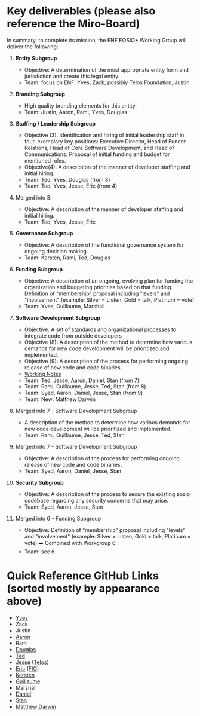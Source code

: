 # Key deliverables (please also reference the Miro-Board)

In summary, to complete its mission, the ENF EOSIO+ Working Group will deliver the following:

1. **Entity Subgroup**
   - Objective: A determination of the most appropriate entity form and jurisdiction and create this legal entity.
   - Team: focus on ENF: Yves, Zack, possibly Telos Foundation, Justin

2. **Branding Subgroup**
   - High quality branding elements for this entity.
   - Team: Justin, Aaron, Rami, Yves, Douglas

3. **Staffing / Leadership Subgroup**
   - Objective (3): Identification and hiring of initial leadership staff in four, exemplary key positions: Executive Director, Head of Funder Relations, Head of Core Software Development, and Head of Communications. Proposal of initial funding and budget for mentioned roles.
   - Objective(4): A description of the manner of developer staffing and initial hiring.
   - Team: Ted, Yves, Douglas (from 3)
   - Team: Ted, Yves, Jesse, Eric (from 4)

4. Merged into 3.
   - Objective: A description of the manner of developer staffing and initial hiring.
   - Team: Ted, Yves, Jesse, Eric

5. **Governance Subgroup**
   - Objective: A description of the functional governance system for ongoing decision making.
   - Team: Kersten, Rami, Ted, Douglas

6. **Funding Subgroup**
   - Objective: A description of an ongoing, evolving plan for funding the organization and budgeting priorities based on that funding. Definition of &quot;membership&quot; proposal including &quot;levels&quot; and &quot;involvement&quot; (example: Silver = Listen, Gold = talk, Platinum = vote)
   - Team: Yves, Guillaume, Marshall

7. **Software Development Subgroup**
   - Objective: A set of standards and organizational processes to integrate code from outside developers
   - Objective (8): A description of the method to determine how various demands for new code development will be prioritized and implemented.
   - Objective (9): A description of the process for performing ongoing release of new code and code binaries.
   - [Working Notes](subgroups/SoftwareDevelopment/objectives.md)
   - Team: Ted, Jesse, Aaron, Daniel, Stan (from 7)
   - Team: Rami, Guillaume, Jesse, Ted, Stan (from 8)
   - Team: Syed, Aaron, Daniel, Jesse, Stan (from 9)
   - Team: New: Matthew Darwin

8. Merged into 7 - Software Development Subgroup
   - A description of the method to determine how various demands for new code development will be prioritized and implemented.
   - Team: Rami, Guillaume, Jesse, Ted, Stan

9. Merged into 7 - Software Development Subgroup
   - Objective: A description of the process for performing ongoing release of new code and code binaries.
   - Team: Syed, Aaron, Daniel, Jesse, Stan

10. **Security Subgroup**
    - Objective: A description of the process to secure the existing eosio codebase regarding any security concerns that may arise.
    - Team: Syed, Aaron, Jesse, Stan

11. Merged into 6 - Funding Subgroup
    - Objective:  Definition of &quot;membership&quot; proposal including &quot;levels&quot; and &quot;involvement&quot; (example: Silver = Listen, Gold = talk, Platinum = vote) :arrow_right: Combined with Workgroup 6
    - Team: see 6

# Quick Reference GitHub Links (sorted mostly by appearance above)

- [Yves](https://github.com/yveslarose)
- Zack
- Justin
- [Aaron](https://github.com/aaroncox)
- Rami
- [Douglas](https://github.com/douglashorn)
- [Ted](https://github.com/tedcahalleos)
- [Jesse](https://github.com/poplexity) ([Telos](https://github.com/telosnetwork))
- [Eric](https://github.com/ericbutz) ([FIO](https://github.com/fioprotocol))
- [Kersten](https://github.com/Kersten-TCD)
- [Guillaume](https://github.com/systemzax)
- Marshall
- [Daniel](https://github.com/chillsauce)
- [Stan](https://github.com/cc32d9)
- [Matthew Darwin](https://github.com/matthewdarwin)

